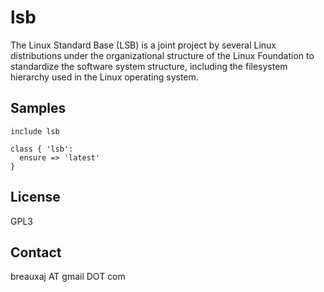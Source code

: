 lsb
===

The Linux Standard Base (LSB) is a joint project by several Linux distributions
under the organizational structure of the Linux Foundation to standardize the
software system structure, including the filesystem hierarchy used in the Linux
operating system.

Samples
-------
```
include lsb
```
```
class { 'lsb':
  ensure => 'latest'
}
```

License
-------
GPL3

Contact
-------
breauxaj AT gmail DOT com
